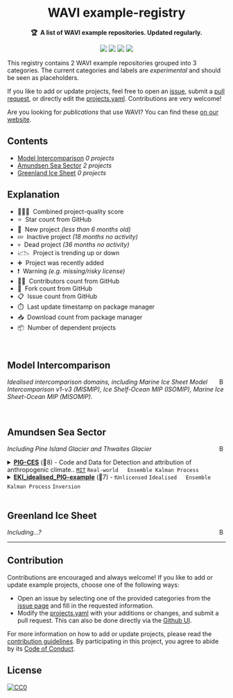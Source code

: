 <!-- markdownlint-disable -->
<h1 align="center">
    WAVI example-registry
    <br>
</h1>

<p align="center">
    <strong>🏆&nbsp; A list of WAVI example repositories. Updated regularly.</strong>
</p>

<p align="center">
    <a href="https://best-of.org" title="Best-of Badge"><img src="http://bit.ly/3o3EHNN"></a>
    <a href="#Contents" title="Project Count"><img src="https://img.shields.io/badge/projects-2-blue.svg?color=5ac4bf"></a>
    <a href="#Contribution" title="Contributions are welcome"><img src="https://img.shields.io/badge/contributions-welcome-green.svg"></a>
    <a href="https://github.com/WAVI-ice-sheet-model/example-registry/releases" title="Best-of Updates"><img src="https://img.shields.io/github/release-date/WAVI-ice-sheet-model/example-registry?color=green&label=updated"></a>
</p>

This registry contains 2 WAVI example repositories grouped into 3 categories. The current categories and labels are _experimental_ and should be seen as placeholders.

If you like to add or update projects, feel free to open an [issue](https://github.com/WAVI-ice-sheet-model/example-registry/issues/new/choose), submit a [pull request](https://github.com/WAVI-ice-sheet-model/example-registry/pulls), or directly edit the [projects.yaml](https://github.com/WAVI-ice-sheet-model/example-registry/edit/main/projects.yaml). Contributions are very welcome!

Are you looking for *publications* that use WAVI? You can find these [on our website](https://wavi-ice-sheet-model.github.io/WAVI-website/publications/).

## Contents

- [Model Intercomparison](#model-intercomparison) _0 projects_
- [Amundsen Sea Sector](#amundsen-sea-sector) _2 projects_
- [Greenland Ice Sheet](#greenland-ice-sheet) _0 projects_

## Explanation
- 🥇🥈🥉&nbsp; Combined project-quality score
- ⭐️&nbsp; Star count from GitHub
- 🐣&nbsp; New project _(less than 6 months old)_
- 💤&nbsp; Inactive project _(18 months no activity)_
- 💀&nbsp; Dead project _(36 months no activity)_
- 📈📉&nbsp; Project is trending up or down
- ➕&nbsp; Project was recently added
- ❗️&nbsp; Warning _(e.g. missing/risky license)_
- 👨‍💻&nbsp; Contributors count from GitHub
- 🔀&nbsp; Fork count from GitHub
- 📋&nbsp; Issue count from GitHub
- ⏱️&nbsp; Last update timestamp on package manager
- 📥&nbsp; Download count from package manager
- 📦&nbsp; Number of dependent projects

<br>

## Model Intercomparison

<a href="#contents"><img align="right" width="15" height="15" src="https://git.io/JtehR" alt="Back to top"></a>

_Idealised intercomparison domains, including Marine Ice Sheet Model Intercomparison v1-v3 (MISMIP), Ice Shelf-Ocean MIP (ISOMIP), Marine Ice Sheet-Ocean MIP (MISOMIP)._

<br>

## Amundsen Sea Sector

<a href="#contents"><img align="right" width="15" height="15" src="https://git.io/JtehR" alt="Back to top"></a>

_Including Pine Island Glacier and Thwaites Glacier_

<details><summary><b><a href="https://github.com/alextbradley/PIG-CES">PIG-CES</a></b> (🥇8) - Code and Data for Detection and attribution of anthropogenic climate.. <code><a href="http://bit.ly/34MBwT8">MIT</a></code> <code>Real-world</code> <code><img src="https://hatscripts.github.io/circle-flags/flags/aq.svg" style="display:inline;" width="13" height="13"></code> <code>Ensemble Kalman Process</code></summary>

- [GitHub](https://github.com/alextbradley/PIG-CES) (⏱️ 15.05.2025):

	```
	git clone https://github.com/alextbradley/PIG-CES
	```
</details>
<details><summary><b><a href="https://github.com/WAVI-ice-sheet-model/EKI_idealised_PIG-example">EKI_idealised_PIG-example</a></b> (🥉7) -  <code>❗Unlicensed</code> <code>Idealised</code> <code><img src="https://hatscripts.github.io/circle-flags/flags/aq.svg" style="display:inline;" width="13" height="13"></code> <code>Ensemble Kalman Process</code> <code>Inversion</code></summary>

- [GitHub](https://github.com/WAVI-ice-sheet-model/EKI_idealised_PIG-example) (⏱️ 29.09.2025):

	```
	git clone https://github.com/WAVI-ice-sheet-model/EKI_idealised_PIG-example
	```
</details>
<br>

## Greenland Ice Sheet

<a href="#contents"><img align="right" width="15" height="15" src="https://git.io/JtehR" alt="Back to top"></a>

_Including...?_


---

## Contribution

Contributions are encouraged and always welcome! If you like to add or update example projects, choose one of the following ways:

- Open an issue by selecting one of the provided categories from the [issue page](https://github.com/WAVI-ice-sheet-model/example-registry/issues/new/choose) and fill in the requested information.
- Modify the [projects.yaml](https://github.com/WAVI-ice-sheet-model/example-registry/blob/main/projects.yaml) with your additions or changes, and submit a pull request. This can also be done directly via the [Github UI](https://github.com/WAVI-ice-sheet-model/example-registry/edit/main/projects.yaml).

For more information on how to add or update projects, please read the [contribution guidelines](https://github.com/WAVI-ice-sheet-model/example-registry/blob/main/CONTRIBUTING.md). By participating in this project, you agree to abide by its [Code of Conduct](https://github.com/WAVI-ice-sheet-model/example-registry/blob/main/.github/CODE_OF_CONDUCT.md).

## License

[![CC0](https://mirrors.creativecommons.org/presskit/buttons/88x31/svg/by-sa.svg)](https://creativecommons.org/licenses/by-sa/4.0/)
